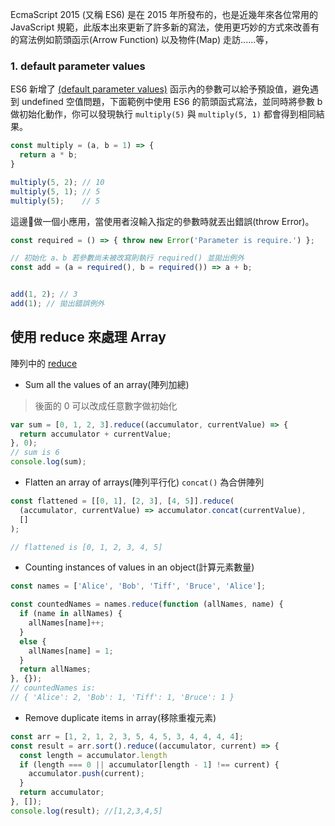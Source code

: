 
EcmaScript 2015 (又稱 ES6) 是在 2015 年所發布的，也是近幾年來各位常用的 JavaScript 規範，此版本出來更新了許多新的寫法，使用更巧妙的方式來改善有的寫法例如箭頭函示(Arrow Function) 以及物件(Map) 走訪......等，

### 1. default parameter values
ES6 新增了 [(default parameter values)](https://developer.mozilla.org/en-US/docs/Web/JavaScript/Reference/Functions/Default_parameters) 函示內的參數可以給予預設值，避免遇到 undefined 空值問題，下面範例中使用 ES6 的箭頭函式寫法，並同時將參數 b 做初始化動作，你可以發現執行 `multiply(5)` 與 `multiply(5, 1)` 都會得到相同結果。

```js
const multiply = (a, b = 1) => {
  return a * b;
}

multiply(5, 2); // 10
multiply(5, 1); // 5
multiply(5);    // 5
```

這邊做一個小應用，當使用者沒輸入指定的參數時就丟出錯誤(throw Error)。

```js
const required = () => { throw new Error('Parameter is require.') };

// 初始化 a、b 若參數尚未被改寫則執行 required() 並拋出例外
const add = (a = required(), b = required()) => a + b;


add(1, 2); // 3
add(1); // 拋出錯誤例外
```

## 使用 reduce 來處理 Array
陣列中的 [reduce](https://developer.mozilla.org/en-US/docs/Web/JavaScript/Reference/Global_Objects/Array/reduce)  

- Sum all the values of an array(陣列加總)
> 後面的 0 可以改成任意數字做初始化

```js
var sum = [0, 1, 2, 3].reduce((accumulator, currentValue) => {
  return accumulator + currentValue;
}, 0);
// sum is 6
console.log(sum);
```

- Flatten an array of arrays(陣列平行化)
`concat()` 為合併陣列

```js
const flattened = [[0, 1], [2, 3], [4, 5]].reduce(
  (accumulator, currentValue) => accumulator.concat(currentValue),
  []
);

// flattened is [0, 1, 2, 3, 4, 5]
```

- Counting instances of values in an object(計算元素數量)

```js
const names = ['Alice', 'Bob', 'Tiff', 'Bruce', 'Alice'];

const countedNames = names.reduce(function (allNames, name) {
  if (name in allNames) {
    allNames[name]++;
  }
  else {
    allNames[name] = 1;
  }
  return allNames;
}, {});
// countedNames is:
// { 'Alice': 2, 'Bob': 1, 'Tiff': 1, 'Bruce': 1 }
```

- Remove duplicate items in array(移除重複元素)

```js
const arr = [1, 2, 1, 2, 3, 5, 4, 5, 3, 4, 4, 4, 4];
const result = arr.sort().reduce((accumulator, current) => {
  const length = accumulator.length
  if (length === 0 || accumulator[length - 1] !== current) {
    accumulator.push(current);
  }
  return accumulator;
}, []);
console.log(result); //[1,2,3,4,5]
```
